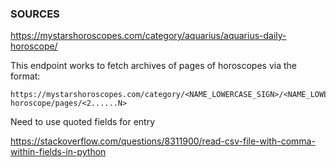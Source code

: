 ### SOURCES

https://mystarshoroscopes.com/category/aquarius/aquarius-daily-horoscope/

This endpoint works to fetch archives of pages of horoscopes via the format:

```
https://mystarshoroscopes.com/category/<NAME_LOWERCASE_SIGN>/<NAME_LOWERCASE_SIGN>-horoscope/pages/<2......N>
```


Need to use quoted fields for entry

https://stackoverflow.com/questions/8311900/read-csv-file-with-comma-within-fields-in-python


